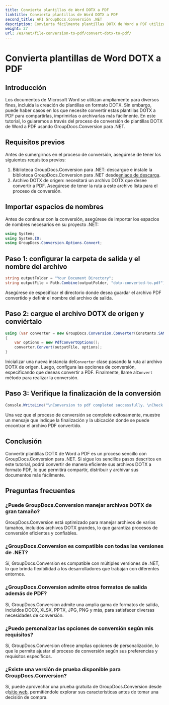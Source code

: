 ```yaml
---
title: Convierta plantillas de Word DOTX a PDF
linktitle: Convierta plantillas de Word DOTX a PDF
second_title: API GroupDocs.Conversión .NET
description: Convierta fácilmente plantillas DOTX de Word a PDF utilizando GroupDocs.Conversion para .NET. Simplifique sus tareas de gestión de documentos.
weight: 27
url: /es/net/file-conversion-to-pdf/convert-dotx-to-pdf/
---
```


# Convierta plantillas de Word DOTX a PDF

## Introducción
Los documentos de Microsoft Word se utilizan ampliamente para diversos fines, incluida la creación de plantillas en formato DOTX. Sin embargo, puede haber casos en los que necesite convertir estas plantillas DOTX a PDF para compartirlas, imprimirlas o archivarlas más fácilmente. En este tutorial, lo guiaremos a través del proceso de conversión de plantillas DOTX de Word a PDF usando GroupDocs.Conversion para .NET.
## Requisitos previos
Antes de sumergirnos en el proceso de conversión, asegúrese de tener los siguientes requisitos previos:
1.  Biblioteca GroupDocs.Conversion para .NET: descargue e instale la biblioteca GroupDocs.Conversion para .NET desde[enlace de descarga](https://releases.groupdocs.com/conversion/net/).
2. Archivo DOTX de origen: necesitará un archivo DOTX que desee convertir a PDF. Asegúrese de tener la ruta a este archivo lista para el proceso de conversión.

## Importar espacios de nombres
Antes de continuar con la conversión, asegúrese de importar los espacios de nombres necesarios en su proyecto .NET:
```csharp
using System;
using System.IO;
using GroupDocs.Conversion.Options.Convert;
```

## Paso 1: configurar la carpeta de salida y el nombre del archivo
```csharp
string outputFolder = "Your Document Directory";
string outputFile = Path.Combine(outputFolder, "dotx-converted-to.pdf");
```
Asegúrese de especificar el directorio donde desea guardar el archivo PDF convertido y definir el nombre del archivo de salida.
## Paso 2: cargue el archivo DOTX de origen y conviértalo
```csharp
using (var converter = new GroupDocs.Conversion.Converter(Constants.SAMPLE_DOTX))
{
    var options = new PdfConvertOptions();
    converter.Convert(outputFile, options);
}
```
 Inicializar una nueva instancia del`Converter` clase pasando la ruta al archivo DOTX de origen. Luego, configura las opciones de conversión, especificando que deseas convertir a PDF. Finalmente, llame al`Convert` método para realizar la conversión.
## Paso 3: Verifique la finalización de la conversión
```csharp
Console.WriteLine("\nConversion to pdf completed successfully. \nCheck output in {0}", outputFolder);
```
Una vez que el proceso de conversión se complete exitosamente, muestre un mensaje que indique la finalización y la ubicación donde se puede encontrar el archivo PDF convertido.

## Conclusión
Convertir plantillas DOTX de Word a PDF es un proceso sencillo con GroupDocs.Conversion para .NET. Si sigue los sencillos pasos descritos en este tutorial, podrá convertir de manera eficiente sus archivos DOTX a formato PDF, lo que permitirá compartir, distribuir y archivar sus documentos más fácilmente.
## Preguntas frecuentes
### ¿Puede GroupDocs.Conversion manejar archivos DOTX de gran tamaño?
GroupDocs.Conversion está optimizado para manejar archivos de varios tamaños, incluidos archivos DOTX grandes, lo que garantiza procesos de conversión eficientes y confiables.
### ¿GroupDocs.Conversion es compatible con todas las versiones de .NET?
Sí, GroupDocs.Conversion es compatible con múltiples versiones de .NET, lo que brinda flexibilidad a los desarrolladores que trabajan con diferentes entornos.
### ¿GroupDocs.Conversion admite otros formatos de salida además de PDF?
Sí, GroupDocs.Conversion admite una amplia gama de formatos de salida, incluidos DOCX, XLSX, PPTX, JPG, PNG y más, para satisfacer diversas necesidades de conversión.
### ¿Puedo personalizar las opciones de conversión según mis requisitos?
Sí, GroupDocs.Conversion ofrece amplias opciones de personalización, lo que le permite ajustar el proceso de conversión según sus preferencias y requisitos específicos.
### ¿Existe una versión de prueba disponible para GroupDocs.Conversion?
 Sí, puede aprovechar una prueba gratuita de GroupDocs.Conversion desde el[sitio web](https://releases.groupdocs.com/), permitiéndole explorar sus características antes de tomar una decisión de compra.